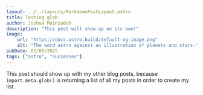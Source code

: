 ```yaml
---
layout: ../../layouts/MarkdownPostLayout.astro
title: Testing glob
author: Joshua Moinzadeh
description: "This post will show up on its own!"
image:
    url: "https://docs.astro.build/default-og-image.png"
    alt: "The word astro against an illustration of planets and stars."
pubDate: 02/08/2025
tags: ["astro", "successes"]
---
```

This post should show up with my other blog posts, because `import.meta.glob()` is returning a list of all my posts in order to create my list.